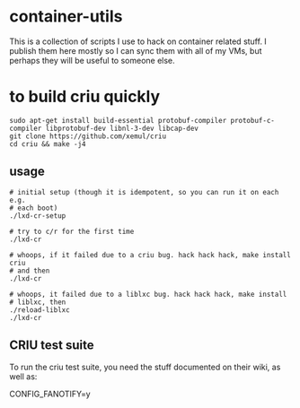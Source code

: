 # container-utils

This is a collection of scripts I use to hack on container related stuff. I
publish them here mostly so I can sync them with all of my VMs, but perhaps
they will be useful to someone else.

# to build criu quickly

    sudo apt-get install build-essential protobuf-compiler protobuf-c-compiler libprotobuf-dev libnl-3-dev libcap-dev
    git clone https://github.com/xemul/criu
    cd criu && make -j4

## usage

    # initial setup (though it is idempotent, so you can run it on each e.g.
    # each boot)
    ./lxd-cr-setup

    # try to c/r for the first time
    ./lxd-cr

    # whoops, if it failed due to a criu bug. hack hack hack, make install criu
    # and then
    ./lxd-cr

    # whoops, it failed due to a liblxc bug. hack hack hack, make install
    # liblxc, then
    ./reload-liblxc
    ./lxd-cr

## CRIU test suite

To run the criu test suite, you need the stuff documented on their wiki, as
well as:

CONFIG_FANOTIFY=y
